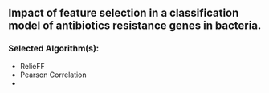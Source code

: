## Impact of feature selection in a classification model of antibiotics resistance genes in bacteria.

### Selected Algorithm(s):
* RelieFF 
* Pearson Correlation
* 